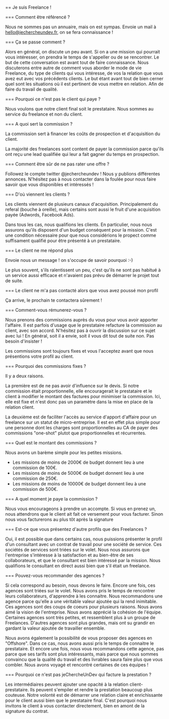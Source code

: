 

== Je suis Freelance !

=== Comment être référencé ?

Nous ne sommes pas un annuaire, mais on est sympas. Envoie un mail à hello@jechercheundev.fr, on se fera connaissance !

=== Ça se passe comment ?

Alors en général, on discute un peu avant. Si on a une mission qui pourrait vous intéresser, on prendra le temps de s'appeller ou de se rencontrer. Le but de cette conversation est avant tout de faire connaissance. Nous discuterons entre autre de comment vous aborder le mode de vie Freelance, du type de clients qui vous intéresse, de vos la relation que vous avez eut avec vos précédents clients. Le but étant avant tout de bien cerner quel sont les situations où il est pertinent de vous mettre en relation. Afin de faire du travail de qualité.

=== Pourquoi ce n'est pas le client qui paye ?

Nous voulons que notre client final soit le prestataire. Nous sommes au service du freelance et non du client.

=== A quoi sert la commission ?

La commission sert à financer les coûts de prospection et d'acquisition du client.

La majorité des freelances sont content de payer la commission parce qu'ils ont reçu une lead qualifiée qui leur a fait gagner du temps en prospection. 

=== Comment être sûr de ne pas rater une offre ?

Followez le compte twitter @jechercheundev ! Nous y publions différentes annonces. N'hésitez pas à nous contacter dans la foulée pour nous faire savoir que vous disponibles et intéressés !

=== D'où viennent les clients ?

Les clients viennent de plusieurs canaux d'acquisition. Principalement du referal (bouche à oreille), mais certains sont aussi le fruit d'une acquisition payée (Adwords, Facebook Ads).

Dans tous les cas, nous qualifions les clients. En particulier, nous nous assurons qu'ils disposent d'un budget conséquent pour la mission. C'est une condition nécessaire pour que nous considérions le propect comme suffisament qualifié pour être présenté à un prestataire.

=== Le client ne me répond plus

Envoie nous un message ! on s'occupe de savoir pourquoi :-)

Le plus souvent, s'ils ralentissent un peu, c'est qu'ils ne sont pas habitué à un service aussi efficace et n'avaient pas prévu de démarrer le projet tout de suite. 

=== Le client ne m'a pas contacté alors que vous avez poussé mon profil

Ça arrive, le prochain te contactera sûrement !

=== Comment-vous rémunerez-vous ?

Nous prenons des commissions auprès du vous pour vous avoir apporter l'affaire. Il est parfois d'usage que le prestataire refacture la commission au client, avec son accord. N'hésitez pas à ouvrir la discussion sur ce sujet avec lui ! En général, soit il a envie, soit il vous dit tout de suite non. Pas besoin d'insister !

Les commissions sont toujours fixes et vous l'acceptez avant que nous présentions votre profil au client.

=== Pourquoi des commissions fixes ?

Il y a deux raisons.

La première est de ne pas avoir d'influence sur le devis. Si notre commission était proportionnelle, elle encouragerait le prestataire et le client à modifier le montant des factures pour minimiser la commission. Ici, elle est fixe et n'est donc pas un paramètre dans la mise en place de la relation client.

La deuxième est de faciliter l'accès au service d'apport d'affaire pour un freelance sur un statut de micro-entreprise. Il est en effet plus simple pour une personne dont les charges sont proportionnelles au CA de payer des commissions "one-shot" plutot que proportionnelles et récurrentes.

=== Quel est le montant des commissions ?

Nous avons un barème simple pour les petites missions. 
* Les missions de moins de 2000€ de budget donnent lieu à une commission de 100€. 
* Les missions de moins de 5000€ de budget donnent lieu à une commission de 250€.
* Les missions de moins de 10000€ de budget donnent lieu à une commission de 500€.

=== A quel moment je paye la commission ?

Nous vous encourageons à prendre un accompte. Si vous en prenez un, nous attendrons que le client ait fait ce versement pour vous facturer. Sinon nous vous facturerons au plus tôt après la signature

=== Est-ce que vous présentez d'autre profils que des Freelances ?

Oui, il est possible que dans certains cas, nous puissions présenter le profil d'un consultant avec un contrat de travail pour une société de service. Ces sociétés de services sont triées sur le volet. Nous nous assurons que l'entreprise s'intéresse à la satisfaction et au bien-être de ses collaborateurs, et que le consultant est bien intéressé par la mission. Nous qualifions le consultant en direct aussi bien que s'il était un freelance.

=== Pouvez-vous recommander des agences ?

Si cela correspond au besoin, nous devons le faire. Encore une fois, ces agences sont triées sur le volet. Nous avons pris le temps de rencontrer leurs collaborateurs, d'apprendre à les connaitre. Nous recommandons une agence parce qu'elle a une véritable valeur ajoutée qui la rend inimitable. Ces agences sont des coups de coeurs pour plusieurs raisons. Nous avons aimé la vision de l'entreprise. Nous avons apprécié la cohésion de l'équipe. Certaines agences sont très petites, et ressemblent plus à un groupe de Freelances. D'autres agences sont plus grandes, mais ont su grandir en gardant la valeur ajoutée de travailler ensemble.

Nous avons également la possibilité de vous proposer des agences en "Offshore". Dans ce cas, nous avons aussi pris le temps de connaitre le prestataire. Et encore une fois, nous vous recommandons cette agence, pas parce que ses tarifs sont plus intéressants, mais parce que nous sommes convaincu que la qualité du travail et des livrables saura faire plus que vous combler. Nous avons voyagé et rencontré certaines de ces équipes !

=== Pourquoi ce n'est pas jeChercheUnDev qui facture la prestation ?

Les intermédiaires peuvent ajouter une opacité à la relation client-prestataire. Ils peuvent s'empiler et rendre la prestation beaucoup plus couteuse. Notre volonté est de démarrer une relation claire et enrichissante pour le client aussi bien que le prestataire final. C'est pourquoi nous invitons le client à vous contacter directement, bien en amont de la signature du contrat.